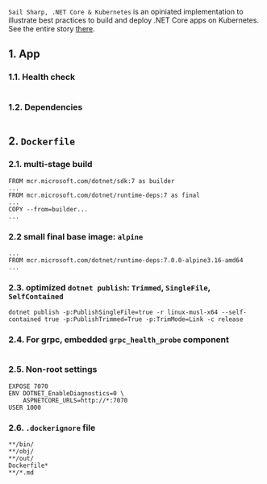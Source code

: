 `Sail Sharp, .NET Core & Kubernetes` is an opiniated implementation to illustrate best practices to build and deploy .NET Core apps on Kubernetes. See the entire story [there]().

## 1. App

### 1.1. Health check

```

```

### 1.2. Dependencies

```

```

## 2. `Dockerfile`

### 2.1. multi-stage build

```
FROM mcr.microsoft.com/dotnet/sdk:7 as builder
...
FROM mcr.microsoft.com/dotnet/runtime-deps:7 as final
...
COPY --from=builder...
...
```

### 2.2 small final base image: `alpine`

```
...
FROM mcr.microsoft.com/dotnet/runtime-deps:7.0.0-alpine3.16-amd64
...
```

### 2.3. optimized `dotnet publish`: `Trimmed`, `SingleFile`, `SelfContained`

```
dotnet publish -p:PublishSingleFile=true -r linux-musl-x64 --self-contained true -p:PublishTrimmed=True -p:TrimMode=Link -c release
```

### 2.4. For grpc, embedded `grpc_health_probe` component

```

```

### 2.5. Non-root settings

```
EXPOSE 7070
ENV DOTNET_EnableDiagnostics=0 \
    ASPNETCORE_URLS=http://*:7070
USER 1000
```

### 2.6. `.dockerignore` file

```
**/bin/
**/obj/
**/out/
Dockerfile*
**/*.md
```
